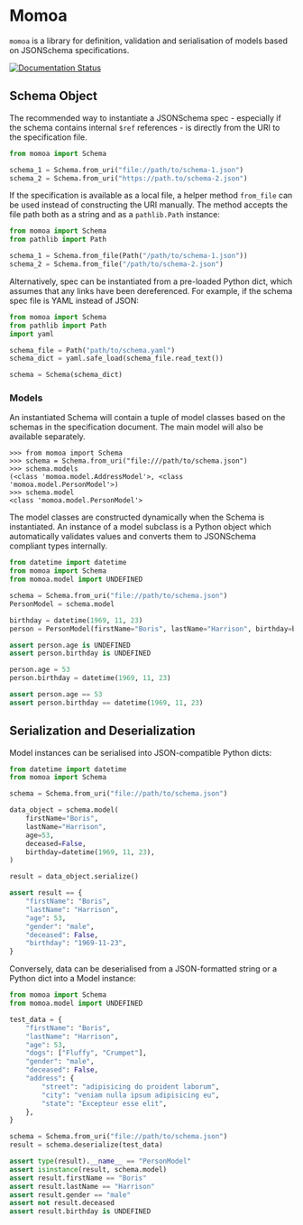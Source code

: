 # Momoa

`momoa` is a library for definition, validation and serialisation of models based on JSONSchema specifications.

[![Documentation Status](https://readthedocs.org/projects/momoa/badge/?version=latest)](https://momoa.readthedocs.io/en/latest/?badge=latest)

## Schema Object

The recommended way to instantiate a JSONSchema spec - especially if the schema contains internal `$ref` references - is directly from the URI to the specification file.

```python
from momoa import Schema

schema_1 = Schema.from_uri("file://path/to/schema-1.json")
schema_2 = Schema.from_uri("https://path.to/schema-2.json")
```

If the specification is available as a local file, a helper method `from_file` can be used instead of constructing the URI manually. The method accepts the file path both as a string and as a `pathlib.Path` instance:

```python
from momoa import Schema
from pathlib import Path

schema_1 = Schema.from_file(Path("/path/to/schema-1.json"))
schema_2 = Schema.from_file("/path/to/schema-2.json")
```

Alternatively, spec can be instantiated from a pre-loaded Python dict, which assumes that any links have been dereferenced. For example, if the schema spec file is YAML instead of JSON:

```python
from momoa import Schema
from pathlib import Path
import yaml

schema_file = Path("path/to/schema.yaml")
schema_dict = yaml.safe_load(schema_file.read_text())

schema = Schema(schema_dict)
```

### Models

An instantiated Schema will contain a tuple of model classes based on the schemas in the specification document. The main model will also be available separately.

    >>> from momoa import Schema
    >>> schema = Schema.from_uri("file:///path/to/schema.json")
    >>> schema.models
    (<class 'momoa.model.AddressModel'>, <class 'momoa.model.PersonModel'>)
    >>> schema.model
    <class 'momoa.model.PersonModel'>

The model classes are constructed dynamically when the Schema is instantiated. An instance of a model subclass is a Python object which automatically validates values and converts them to JSONSchema compliant types internally.

```python
from datetime import datetime
from momoa import Schema
from momoa.model import UNDEFINED

schema = Schema.from_uri("file://path/to/schema.json")
PersonModel = schema.model

birthday = datetime(1969, 11, 23)
person = PersonModel(firstName="Boris", lastName="Harrison", birthday=birthday)

assert person.age is UNDEFINED
assert person.birthday is UNDEFINED

person.age = 53
person.birthday = datetime(1969, 11, 23)

assert person.age == 53
assert person.birthday == datetime(1969, 11, 23)
```

## Serialization and Deserialization

Model instances can be serialised into JSON-compatible Python dicts:

```python
from datetime import datetime
from momoa import Schema

schema = Schema.from_uri("file://path/to/schema.json")

data_object = schema.model(
    firstName="Boris",
    lastName="Harrison",
    age=53,
    deceased=False,
    birthday=datetime(1969, 11, 23),
)

result = data_object.serialize()

assert result == {
    "firstName": "Boris",
    "lastName": "Harrison",
    "age": 53,
    "gender": "male",
    "deceased": False,
    "birthday": "1969-11-23",
}
```

Conversely, data can be deserialised from a JSON-formatted string or a Python dict into a Model instance:

```python
from momoa import Schema
from momoa.model import UNDEFINED

test_data = {
    "firstName": "Boris",
    "lastName": "Harrison",
    "age": 53,
    "dogs": ["Fluffy", "Crumpet"],
    "gender": "male",
    "deceased": False,
    "address": {
        "street": "adipisicing do proident laborum",
        "city": "veniam nulla ipsum adipisicing eu",
        "state": "Excepteur esse elit",
    },
}

schema = Schema.from_uri("file://path/to/schema.json")
result = schema.deserialize(test_data)

assert type(result).__name__ == "PersonModel"
assert isinstance(result, schema.model)
assert result.firstName == "Boris"
assert result.lastName == "Harrison"
assert result.gender == "male"
assert not result.deceased
assert result.birthday is UNDEFINED
```
